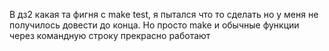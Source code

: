 В дз2 какая та фигня с make test, я пытался что то сделать но у меня не получилось довести до конца. Но просто make и обычные функции через командную строку прекрасно работают
